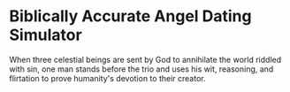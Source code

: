 # Biblically Accurate Angel Dating Simulator
When three celestial beings are sent by God to annihilate the world riddled with sin, one man stands before the trio
and uses his wit, reasoning, and flirtation to prove humanity's devotion to their creator.
